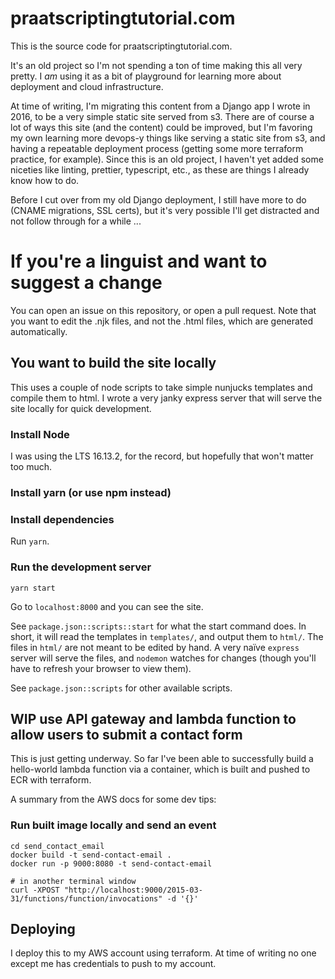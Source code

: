 # praatscriptingtutorial.com

This is the source code for praatscriptingtutorial.com.

It's an old project so I'm not spending a ton of time making this all very pretty.
I _am_ using it as a bit of playground for learning more about deployment and cloud
infrastructure.

At time of writing, I'm migrating this content from a Django app I wrote in 2016,
to be a very simple static site served from s3. There are of course a lot of ways
this site (and the content) could be improved, but I'm favoring my own learning
more devops-y things like serving a static site from s3, and having a repeatable
deployment process (getting some more terraform practice, for example). Since this is
an old project, I haven't yet added some niceties like linting, prettier, typescript,
etc., as these are things I already know how to do.

Before I cut over from my old Django deployment, I still have more to do (CNAME
migrations, SSL certs), but it's very possible I'll get
distracted and not follow through for a while ...

# If you're a linguist and want to suggest a change

You can open an issue on this repository, or open a pull request. Note that
you want to edit the .njk files, and not the .html files, which are generated
automatically.

## You want to build the site locally

This uses a couple of node scripts to take simple nunjucks templates and compile them
to html. I wrote a very janky express server that will serve the site locally for
quick development.

### Install Node

I was using the LTS 16.13.2, for the record, but hopefully that won't matter too much.

### Install yarn (or use npm instead)

### Install dependencies

Run `yarn`.

### Run the development server

`yarn start`

Go to `localhost:8000` and you can see the site.

See `package.json::scripts::start` for what the start command does. In short, it
will read the templates in `templates/`, and output them to `html/`.
The files in `html/` are not meant to be edited by hand. A very naïve `express`
server will serve the files, and `nodemon` watches for changes (though you'll have
to refresh your browser to view them).

See `package.json::scripts` for other available scripts.

## WIP use API gateway and lambda function to allow users to submit a contact form

This is just getting underway. So far I've been able to successfully build a hello-world
lambda function via a container, which is built and pushed to ECR with terraform.

A summary from the AWS docs for some dev tips:

### Run built image locally and send an event

```
cd send_contact_email
docker build -t send-contact-email .
docker run -p 9000:8080 -t send-contact-email

# in another terminal window
curl -XPOST "http://localhost:9000/2015-03-31/functions/function/invocations" -d '{}'
```

## Deploying

I deploy this to my AWS account using terraform. At time of writing no one except
me has credentials to push to my account.